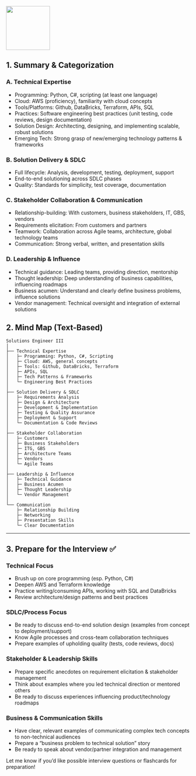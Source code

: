 <img src="https://r2cdn.perplexity.ai/pplx-full-logo-primary-dark%402x.png" class="logo" width="120"/>

## 1. Summary \& Categorization

### **A. Technical Expertise**

- Programming: Python, C\#, scripting (at least one language)
- Cloud: AWS (proficiency), familiarity with cloud concepts
- Tools/Platforms: Github, DataBricks, Terraform, APIs, SQL
- Practices: Software engineering best practices (unit testing, code reviews, design documentation)
- Solution Design: Architecting, designing, and implementing scalable, robust solutions
- Emerging Tech: Strong grasp of new/emerging technology patterns \& frameworks


### **B. Solution Delivery \& SDLC**

- Full lifecycle: Analysis, development, testing, deployment, support
- End-to-end solutioning across SDLC phases
- Quality: Standards for simplicity, test coverage, documentation


### **C. Stakeholder Collaboration \& Communication**

- Relationship-building: With customers, business stakeholders, IT, GBS, vendors
- Requirements elicitation: From customers and partners
- Teamwork: Collaboration across Agile teams, architecture, global technology teams
- Communication: Strong verbal, written, and presentation skills


### **D. Leadership \& Influence**

- Technical guidance: Leading teams, providing direction, mentorship
- Thought leadership: Deep understanding of business capabilities, influencing roadmaps
- Business acumen: Understand and clearly define business problems, influence solutions
- Vendor management: Technical oversight and integration of external solutions


## 2. Mind Map (Text-Based)

```
Solutions Engineer III
│
├── Technical Expertise
│   ├─ Programming: Python, C#, Scripting
│   ├─ Cloud: AWS, general concepts
│   ├─ Tools: Github, DataBricks, Terraform
│   ├─ APIs, SQL
│   ├─ Tech Patterns & Frameworks
│   └─ Engineering Best Practices
│
├── Solution Delivery & SDLC
│   ├─ Requirements Analysis
│   ├─ Design & Architecture
│   ├─ Development & Implementation
│   ├─ Testing & Quality Assurance
│   ├─ Deployment & Support
│   └─ Documentation & Code Reviews
│
├── Stakeholder Collaboration
│   ├─ Customers
│   ├─ Business Stakeholders
│   ├─ ITG, GBS
│   ├─ Architecture Teams
│   ├─ Vendors
│   └─ Agile Teams
│
├── Leadership & Influence
│   ├─ Technical Guidance
│   ├─ Business Acumen
│   ├─ Thought Leadership
│   └─ Vendor Management
│
└── Communication
    ├─ Relationship Building
    ├─ Networking
    ├─ Presentation Skills
    └─ Clear Documentation
```

---
## 3. Prepare for the Interview ✅

### **Technical Focus**

- Brush up on core programming (esp. Python, C\#)
- Deepen AWS and Terraform knowledge
- Practice writing/consuming APIs, working with SQL and DataBricks
- Review architecture/design patterns and best practices


### **SDLC/Process Focus**

- Be ready to discuss end-to-end solution design (examples from concept to deployment/support)
- Know Agile processes and cross-team collaboration techniques
- Prepare examples of upholding quality (tests, code reviews, docs)


### **Stakeholder \& Leadership Skills**

- Prepare specific anecdotes on requirement elicitation \& stakeholder management
- Think about examples where you led technical direction or mentored others
- Be ready to discuss experiences influencing product/technology roadmaps


### **Business \& Communication Skills**

- Have clear, relevant examples of communicating complex tech concepts to non-technical audiences
- Prepare a “business problem to technical solution” story
- Be ready to speak about vendor/partner integration and management

Let me know if you’d like possible interview questions or flashcards for preparation!

